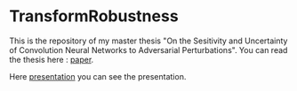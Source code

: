 # TransformRobustness


This is the repository of my master thesis "On the Sesitivity and Uncertainty of Convolution Neural Networks to Adversarial Perturbations". 
You can read the thesis here : [paper](https://github.com/senad96/TransformRobustness/blob/main/Master_Thesis_.pdf).

Here [presentation](https://github.com/senad96/TransformRobustness/blob/main/presentation_master_thesis.pdf) you can see the presentation.
